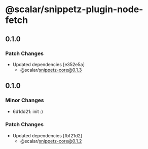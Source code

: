 # @scalar/snippetz-plugin-node-fetch

## 0.1.0

### Patch Changes

- Updated dependencies [e352e5a]
  - @scalar/snippetz-core@0.1.3

## 0.1.0

### Minor Changes

- 6d1dd21: init :)

### Patch Changes

- Updated dependencies [fbf21d2]
  - @scalar/snippetz-core@0.1.2
